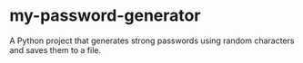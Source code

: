 # my-password-generator
A Python project that generates strong passwords using random characters and saves them to a file. 
